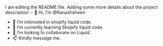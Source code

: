 I am editing the README file. Adding some more details about the project description
.- 👋 Hi, I’m @Ranashaheen
- 👀 I’m interested in shopify liquid code.
- 🌱 I’m currently learning Shopify liquid code.
- 💞️ I’m looking to collaborate on Liquid.
- 📫 Kindly message me.

<!---
Ranashaheen/Ranashaheen is a ✨ special ✨ repository because its `README.md` (this file) appears on your GitHub profile.
You can click the Preview link to take a look at your changes.
--->
